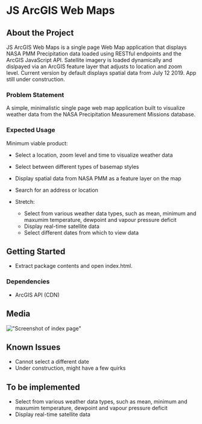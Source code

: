 # JS ArcGIS Web Maps

## About the Project

JS ArcGIS Web Maps is a single page Web Map application that displays NASA PMM Precipitation data loaded using RESTful endpoints and the ArcGIS JavaScript API. Satellite imagery is loaded dynamically and dislpayed via an ArcGIS feature layer that adjusts to location and zoom level. Current version by default displays spatial data from July 12 2019. App still under construction.

### Problem Statement

A simple, minimalistic single page web map application built to visualize weather data from the NASA Precipitation Measurement Missions database.

### Expected Usage

Minimum viable product:

- Select a location, zoom level and time to visualize weather data
- Select between different types of basemap styles
- Display spatial data from NASA PMM as a feature layer on the map
- Search for an address or location

- Stretch:
  - Select from various weather data types, such as mean, minimum and maxumim temperature, dewpoint and vapour pressure deficit
  - Display real-time satellite data
  - Select different dates from which to view data

## Getting Started

- Extract package contents and open index.html.

### Dependencies

- ArcGIS API (CDN)

## Media

!["Screenshot of index page"](https://github.com/ferrazf/JS-ArcGIS-Web-Maps/blob/master/resources/screenshot1.jpg)

## Known Issues

- Cannot select a different date
- Under construction, might have a few quirks

## To be implemented

- Select from various weather data types, such as mean, minimum and maxumim temperature, dewpoint and vapour pressure deficit
- Display real-time satellite data
